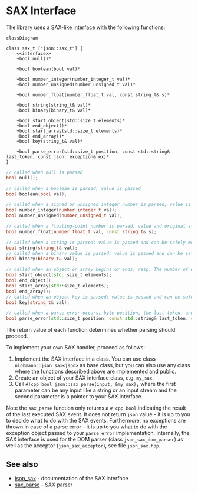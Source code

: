 # SAX Interface

The library uses a SAX-like interface with the following functions:

```mermaid
classDiagram

class sax_t ["json::sax_t"] {
    <<interface>>
    +bool null()*
    
    +bool boolean(bool val)*
    
    +bool number_integer(number_integer_t val)*
    +bool number_unsigned(number_unsigned_t val)*
    
    +bool number_float(number_float_t val, const string_t& s)*
    
    +bool string(string_t& val)*
    +bool binary(binary_t& val)*
    
    +bool start_object(std::size_t elements)*
    +bool end_object()*
    +bool start_array(std::size_t elements)*
    +bool end_array()*
    +bool key(string_t& val)*
    
    +bool parse_error(std::size_t position, const std::string& last_token, const json::exception& ex)*
}
```

```cpp
// called when null is parsed
bool null();

// called when a boolean is parsed; value is passed
bool boolean(bool val);

// called when a signed or unsigned integer number is parsed; value is passed
bool number_integer(number_integer_t val);
bool number_unsigned(number_unsigned_t val);

// called when a floating-point number is parsed; value and original string is passed
bool number_float(number_float_t val, const string_t& s);

// called when a string is parsed; value is passed and can be safely moved away
bool string(string_t& val);
// called when a binary value is parsed; value is passed and can be safely moved away
bool binary(binary_t& val);

// called when an object or array begins or ends, resp. The number of elements is passed (or -1 if not known)
bool start_object(std::size_t elements);
bool end_object();
bool start_array(std::size_t elements);
bool end_array();
// called when an object key is parsed; value is passed and can be safely moved away
bool key(string_t& val);

// called when a parse error occurs; byte position, the last token, and an exception is passed
bool parse_error(std::size_t position, const std::string& last_token, const json::exception& ex);
```

The return value of each function determines whether parsing should proceed.

To implement your own SAX handler, proceed as follows:

1. Implement the SAX interface in a class. You can use class `nlohmann::json_sax<json>` as base class, but you can also use any class where the functions described above are implemented and public.
2. Create an object of your SAX interface class, e.g. `my_sax`.
3. Call `#!cpp bool json::sax_parse(input, &my_sax);` where the first parameter can be any input like a string or an input stream and the second parameter is a pointer to your SAX interface.

Note the `sax_parse` function only returns a `#!cpp bool` indicating the result of the last executed SAX event. It does not return `json` value - it is up to you to decide what to do with the SAX events. Furthermore, no exceptions are thrown in case of a parse error - it is up to you what to do with the exception object passed to your `parse_error` implementation. Internally, the SAX interface is used for the DOM parser (class `json_sax_dom_parser`) as well as the acceptor (`json_sax_acceptor`), see file `json_sax.hpp`.

## See also

- [json_sax](../../api/json_sax/index.md) - documentation of the SAX interface
- [sax_parse](../../api/basic_json/sax_parse.md) - SAX parser
